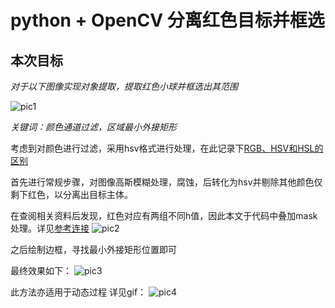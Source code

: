 # python + OpenCV 分离红色目标并框选

## 本次目标

*对于以下图像实现对象提取，提取红色小球并框选出其范围*

![pic1](https://i.328888.xyz/2022/12/21/AEBvE.png)

*关键词：颜色通道过滤，区域最小外接矩形*

考虑到对颜色进行过滤，采用hsv格式进行处理，在此记录下[RGB、HSV和HSL的区别](https://zhuanlan.zhihu.com/p/67930839)

首先进行常规步骤，对图像高斯模糊处理，腐蚀，后转化为hsv并剔除其他颜色仅剩下红色，以分离出目标主体。

在查阅相关资料后发现，红色对应有两组不同h值，因此本文于代码中叠加mask处理。详见[参考连接](https://wenku.baidu.com/link?url=TIfc4sxe_pj3n5hc4ZXEpDuHOdmkzV3KtOE0BspGtDa0BP1Hf3KeN8NLo__gDXvTpFybF2bvl43F35j0a1jL8DvKqH7sYJH419bBpjPo9-a&_wkts_=1671628900899)
![pic2](https://i.328888.xyz/2022/12/21/AEEut.png)

之后绘制边框，寻找最小外接矩形位置即可

最终效果如下：
![pic3](https://i.328888.xyz/2022/12/21/AE6Ec.png)

此方法亦适用于动态过程
详见gif：
![pic4](https://i.328888.xyz/2022/12/21/AEYAU.gif)

